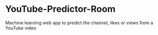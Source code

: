# YouTube-Predictor-Room
Machine learning web app to predict the channel, likes or views from a YouTube video
